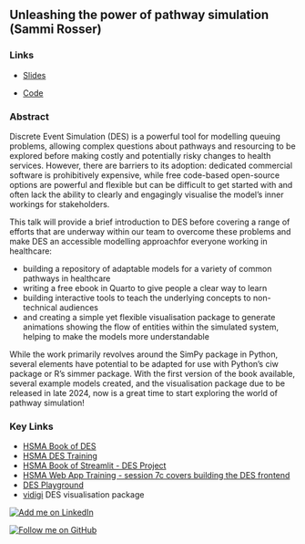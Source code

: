 ## Unleashing the power of pathway simulation (Sammi Rosser)

### Links

- [Slides](https://bergam0t.github.io/nhsr_conf_2024_pres_des/)

- [Code](https://bergam0t.github.io/nhsr_conf_2024_pres_des/)

### Abstract

Discrete Event Simulation (DES) is a powerful tool for modelling queuing problems, allowing complex questions about pathways and resourcing to be explored before making costly and potentially risky changes to health services. 
However, there are barriers to its adoption: dedicated commercial software is prohibitively expensive, while free code-based open-source options are powerful and flexible but can be difficult to get started with and often lack the ability to clearly and engagingly visualise the model’s inner workings for stakeholders.

This talk will provide a brief introduction to DES before covering a range of efforts that are underway within our team to overcome these problems and make DES an accessible modelling approachfor everyone working in healthcare: 

- building a repository of adaptable models for a variety of common pathways in healthcare
- writing a free ebook in Quarto to give people a clear way to learn
- building interactive tools to teach the underlying concepts to non-technical audiences
- and creating a simple yet flexible visualisation package to generate animations showing the flow of entities within the simulated system, helping to make the models more understandable

While the work primarily revolves around the SimPy package in Python, several elements have potential to be adapted for use with Python’s ciw package or R’s simmer package. 
With the first version of the book available, several example models created, and the visualisation package due to be released in late 2024, now is a great time to start exploring the world of pathway simulation! 

### Key Links

- [HSMA Book of DES](https://hsma-programme.github.io/hsma6_des_book/)
- [HSMA DES Training](https://hsma-programme.github.io/hsma_site/hsma_content/modules/current_module_details/2_des.html)
- [HSMA Book of Streamlit - DES Project](https://bergam0t.github.io/streamlit_book/p1_0_des_code.html)
- [HSMA Web App Training - session 7c covers building the DES frontend](https://hsma-programme.github.io/hsma_site/hsma_content/modules/current_module_details/7_git_and_web_development.html)
- [DES Playground](https://hsma-programme.github.io/Teaching_DES_Concepts_Streamlit/)
- [vidigi](https://github.com/Bergam0t/vidigi) DES visualisation package

[![Add me on LinkedIn](https://img.shields.io/badge/linkedin-%230077B5.svg?style=for-the-badge&logo=linkedin&logoColor=white)](https://www.linkedin.com/in/sammijaderosser/)

[![Follow me on GitHub](https://img.shields.io/badge/github-%23121011.svg?style=for-the-badge&logo=github&logoColor=white)](https://github.com/Bergam0t)
